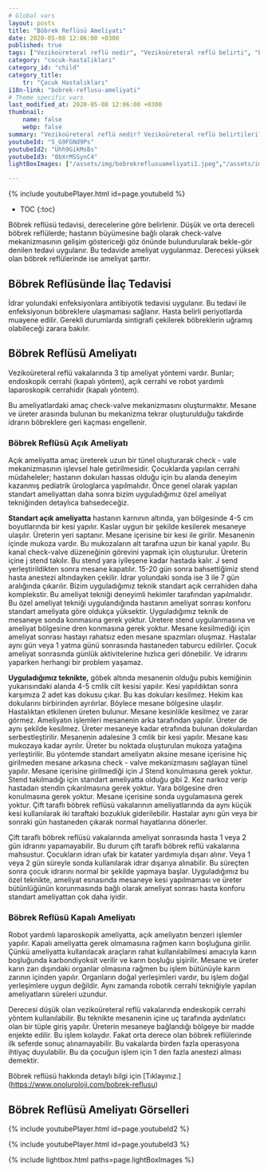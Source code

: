 ```yaml
---
# Global vars
layout: posts
title: "Böbrek Reflüsü Ameliyatı"
date: 2020-05-08 12:06:00 +0300
published: true
tags: ["Vezikoüreteral reflü nedir", "Vezikoüreteral reflü belirti", "böbrek Reflüsü neden tehlikeli", "Vezikoüreteral reflü teşhis", "Vezikoüreteral reflü tedavi", "Vezikoüreteral reflü ameliyat", "böbrek Reflüsü ameliyatı" , "Vezikoüreteral reflü ", "böbrek reflüsü nedir","böbrek reflüsü belirti","böbrek reflüsü teşhis","böbrek reflüsü derece", "böbrek reflüsü tedavi", "böbrek reflüsü çözüm", "böbrek reflüsü ilaç", "böbrek reflüsü açık ameliyat", "böbrek reflüsü kapalı ameliyat"]
category: "cocuk-hastaliklari"
category_id: "child"
category_title:
    tr: "Çocuk Hastalıkları"
i18n-link: "bobrek-reflusu-ameliyati"
# Theme specific vars
last_modified_at: 2020-05-08 12:06:00 +0300
thumbnail:
    name: false
    webp: false
summary: "Vezikoüreteral reflü nedir? Vezikoüreteral reflü belirtileri? Vezikoüreteral reflü hangi çocuklarda daha fazla görünür? Reflü neden tehlikelidir? Vezikoüreteral reflü teşhisi? Vezikoüreteral reflü dereceleri? Vezikoüreteral reflü Tedavisi? Reflü ameliyatı? Vezikoüreteral reflü ameliyatında açık ve kapalı cerrahi"
youtubeId: "S_G9FGNd9Ps"
youtubeId2: "Uhh9GikMsBs"
youtubeId3: "0bXrMSSynC4"
lightBoxImages: ["/assets/img/bobrekreflusuameliyati1.jpeg","/assets/img/bobrekreflusuameliyati2.jpeg","/assets/img/bobrekreflusuameliyati3.jpeg","/assets/img/bobrekreflusuameliyati4.jpeg","/assets/img/bobrekreflusuameliyati5.jpeg","/assets/img/bobrekreflusuameliyati6.jpeg","/assets/img/bobrekreflusuameliyati7.jpeg","/assets/img/bobrekreflusuameliyati8.jpeg","/assets/img/bobrekreflusuameliyati9.jpeg","/assets/img/bobrekreflusuameliyati10.jpeg","/assets/img/bobrekreflusuameliyati11.jpeg","/assets/img/bobrekreflusuameliyati12.jpeg"]

---
```

{% include youtubePlayer.html id=page.youtubeId %}

* TOC
{:toc}

Böbrek reflüsü tedavisi, derecelerine göre belirlenir. Düşük ve orta dereceli böbrek reflülerde; hastanın büyümesine bağlı olarak check-valve mekanizmasının gelişim göstericeği göz önünde bulundurularak bekle-gör denilen tedavi uygulanır. Bu tedavide ameliyat uygulanmaz. Derecesi yüksek olan böbrek reflülerinde ise ameliyat şarttır.

## Böbrek Reflüsünde İlaç Tedavisi

İdrar yolundaki enfeksiyonlara antibiyotik tedavisi uygulanır. Bu tedavi ile enfeksiyonun böbreklere ulaşmaması sağlanır. Hasta belirli periyotlarda muayene edilir. Gerekli durumlarda sintigrafi çekilerek böbreklerin uğramış olabileceği zarara bakılır.

## Böbrek Reflüsü Ameliyatı

Vezikoüreteral reflü vakalarında 3 tip ameliyat yöntemi vardır. Bunlar; endoskopik cerrahi (kapalı yöntem), açık cerrahi ve robot yardımlı laparoskopik cerrahidir (kapalı yöntem).

Bu ameliyatlardaki amaç check-valve mekanizmasını oluşturmaktır. Mesane ve üreter arasında bulunan bu mekanizma tekrar oluşturulduğu takdirde idrarın böbreklere geri kaçması engellenir.

### Böbrek Reflüsü Açık Ameliyatı

Açık ameliyatta amaç üreterek uzun bir tünel oluşturarak check - vale mekanizmasının işlevsel hale getirilmesidir. Çocuklarda yapılan cerrahi müdaheleler; hastanın dokuları hassas olduğu için bu alanda deneyim kazanmış pediatrik ürologlarca yapılmalıdır. Önce genel olarak yapılan standart ameliyattan daha sonra bizim uyguladığımız özel ameliyat tekniğinden detaylıca bahsedeceğiz.

**Standart açık ameliyatta** hastanın karnının altında, yan bölgesinde 4-5 cm boyutlarında bir kesi yapılır. Kaslar uygun bir şekilde kesilerek mesaneye ulaşılır. Üreterin yeri saptanır. Mesane içerisine bir kesi ile girilir. Mesanenin içinde mukoza vardır. Bu mukozaların alt tarafına uzun bir kanal yapılır. Bu kanal check-valve düzeneğinin görevini yapmak için oluşturulur. Üreterin içine j stend takılır. Bu stend yara iyileşene kadar hastada kalır. J send yerleştirildikten sonra mesane kapatılır. 15-20 gün sonra bahsettiğimiz stend hasta anestezi altındayken çekilir. İdrar yolundaki sonda ise 3 ile 7 gün aralığında çıkarılır.
Bizim uyguladığımız teknik standart açık cerrahiden daha komplekstir. Bu ameliyat tekniği deneyimli hekimler tarafından yapılmalıdır. Bu özel ameliyat tekniği uygulandığında hastanın ameliyat sonrası konforu standart ameliyata göre oldukça yüksektir. Uyguladığımız teknik de mesaneye sonda konmasına gerek yoktur. Üretere stend uygulanmasına ve ameliyat bölgesine dren konmasına gerek yoktur. Mesane kesilmediği için ameliyat sonrası hastayı rahatsız eden mesane spazmları oluşmaz. Hastalar aynı gün veya 1 yatma günü sonrasında hastaneden taburcu edilirler. Çocuk ameliyat sonrasında günlük aktivitelerine hızlıca geri dönebilir. Ve idrarını yaparken herhangi bir problem yaşamaz.

**Uyguladığımız teknikte,** göbek altında mesanenin olduğu pubis kemiğinin yukarısındaki alanda 4-5 cmlik cilt kesisi yapılır. Kesi yapıldıktan sonra karşımıza 2 adet kas dokusu çıkar. Bu kas dokuları kesilmez. Hekim kas dokularını birbirinden ayrılırlar. Böylece mesane bölgesine ulaşılır. Hastalıktan etkilenen üreten bulunur. Mesane kesinlikle kesilmez ve zarar görmez. Ameliyatın işlemleri mesanenin arka tarafından yapılır. Üreter de aynı şekilde kesilmez. Üreter mesaneye kadar etrafında bulunan dokulardan serbestleştirilir. Mesanenin adalesine 3 cmlik bir kesi yapılır. Mesane kası mukozaya kadar ayrılır. Üreter bu noktada oluşturulan mukoza yatağına yerleştirilir. Bu yöntemde standart ameliyatın aksine mesane içerisine hiç girilmeden mesane arkasına check - valve mekanizmasını sağlayan tünel yapılır. Mesane içerisine girilmediği için J Stend konulmasına gerek yoktur. Stend takılmadığı için standart ameliyatta olduğu gibi 2. Kez narkoz verip hastadan stendin çıkarılmasına gerek yoktur. Yara bölgesine dren konulmasına gerek yoktur. Mesane içerisine sonda uygulamasına gerek yoktur. Çift taraflı böbrek reflüsü vakalarının ameliyatlarında da aynı küçük kesi kullanılarak iki taraftaki bozukluk giderilebilir. Hastalar aynı gün veya bir sonraki gün hastaneden çıkarak normal hayatlarına dönerler.

Çift taraflı böbrek reflüsü vakalarında ameliyat sonrasında hasta 1 veya 2 gün idrarını yapamayabilir. Bu durum çift taraflı böbrek reflü vakalarına mahsustur. Çocukların idrarı ufak bir katater yardımıyla dışarı alınır. Veya 1 veya 2 gün süreyle sonda kullanılarak idrar dışarıya alınabilir. Bu süreçten sonra çocuk idrarını normal bir şekilde yapmaya başlar.
Uyguladığımız bu özel teknikte, ameliyat esnasında mesaneye kesi yapılmaması ve üreter bütünlüğünün korunmasında bağlı olarak ameliyat sonrası hasta konforu standart ameliyattan çok daha iyidir.


### Böbrek Reflüsü Kapalı Ameliyatı

Robot yardımlı laparoskopik ameliyatta, açık ameliyatın benzeri işlemler yapılır. Kapalı ameliyatta gerek olmamasına rağmen karın boşluğuna girilir. Çünkü ameliyatta kullanılacak araçların rahat kullanılabilmesi amacıyla karın boşluğunda karbondiyoksit verilir ve karın boşluğu şişirilir. Mesane ve üreter karın zarı dışındaki organlar olmasına rağmen bu işlem bütünüyle karın zarının içinden yapılır. Organların doğal yerleşimleri vardır, bu işlem doğal yerleşimlere uygun değildir. Aynı zamanda robotik cerrahi tekniğiyle yapılan ameliyatların süreleri uzundur.

Derecesi düşük olan vezikoüreteral reflü vakalarında endeskopik cerrahi yöntem kullanılabilir. Bu teknikte mesanenin içine uç tarafında aydınlatıcı olan bir tüple giriş yapılır. Üreterin mesaneye bağlandığı bölgeye bir madde enjekte edilir. Bu işlem kolaydır. Fakat orta derece olan böbrek reflülerinde ilk seferde sonuç alınamayabilir. Bu vakalarda birden fazla operasyona ihtiyaç duyulabilir. Bu da çocuğun işlem için 1 den fazla anestezi alması demektir.


Böbrek reflüsü hakkında detaylı bilgi için [Tıklayınız.] (https://www.onoluroloji.com/bobrek-reflusu)


## Böbrek Reflüsü Ameliyatı Görselleri

{% include youtubePlayer.html id=page.youtubeId2 %}

{% include youtubePlayer.html id=page.youtubeId3 %}

{% include lightbox.html paths=page.lightBoxImages %}
